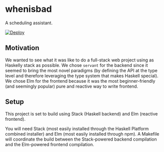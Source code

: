 # whenisbad
A scheduling assistant.


[![Deploy](https://www.herokucdn.com/deploy/button.svg)](https://heroku.com/deploy)

## Motivation
We wanted to see what it was like to do a full-stack web project using as Haskelly stack as possible. We chose `servant` for the backend since it seemed to bring the most novel paradigms (by defining the API at the type level and therefore leveraging the type system that makes Haskell special). We chose Elm for the frontend because it was the most beginner-friendly (and seemingly popular) pure and reactive way to write frontend.

## Setup
This project is set to build using Stack (Haskell backend) and Elm (reactive frontend).

You will need Stack (most easily installed through the Haskell Platform combined installer) and Elm (most easily installed through npm). A Makefile will coordinate the build between the Stack-powered backend compilation and the Elm-powered frontend compilation.
